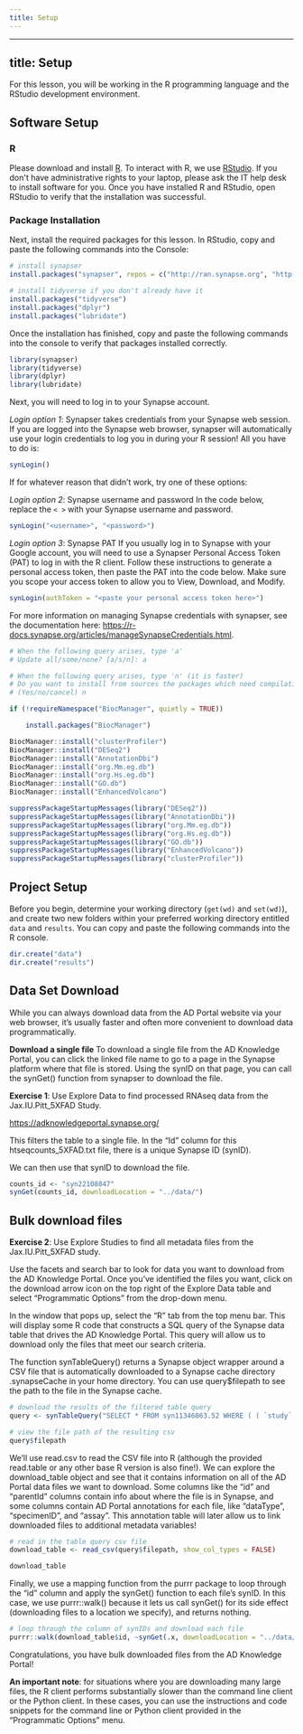 ```yaml
---
title: Setup
---
```


---
title: Setup
---
For this lesson, you will be working in the R programming language and the 
RStudio development environment.

## Software Setup

### R

Please download and install [R](https://cran.r-project.org/). To interact with 
R, we use [RStudio](https://posit.co/download/rstudio-desktop/). If you don't 
have administrative rights to your laptop, please ask the IT help desk to 
install software for you. Once you have installed R and RStudio, open RStudio to 
verify that the installation was successful.

### Package Installation

Next, install the required packages for this lesson. In RStudio, copy and paste 
the following commands into the Console:

```r
# install synapser
install.packages("synapser", repos = c("http://ran.synapse.org", "http://cran.fhcrc.org"))

# install tidyverse if you don't already have it
install.packages("tidyverse")
install.packages("dplyr")
install.packages("lubridate")
```

Once the installation has finished, copy and paste the following commands into 
the console to verify that packages installed correctly.

```r
library(synapser)
library(tidyverse)
library(dplyr)
library(lubridate)
```

Next, you will need to log in to your Synapse account.

*Login option 1*: Synapser takes credentials from your Synapse web session. If 
you are logged into the Synapse web browser, synapser will automatically use 
your login credentials to log you in during your R session! All you have to do 
is:

```r
synLogin()
```

If for whatever reason that didn’t work, try one of these options:

*Login option 2*: Synapse username and password In the code below, replace the 
`< >` with your Synapse username and password.

```r
synLogin("<username>", "<password>")
```

*Login option 3*: Synapse PAT If you usually log in to Synapse with your Google account, 
you will need to use a Synapser Personal Access Token (PAT) to log in with the R client. 
Follow these instructions to generate a personal access token, then paste the PAT into the 
code below. Make sure you scope your access token to allow you to View, Download, and
Modify.

```r
synLogin(authToken = "<paste your personal access token here>")
```

For more information on managing Synapse credentials with synapser, see
the documentation here: https://r-docs.synapse.org/articles/manageSynapseCredentials.html.

```r
# When the following query arises, type 'a'
# Update all/some/none? [a/s/n]: a

# When the following query arises, type 'n' (it is faster)
# Do you want to install from sources the packages which need compilation? 
# (Yes/no/cancel) n

if (!requireNamespace("BiocManager", quietly = TRUE))

    install.packages("BiocManager")

BiocManager::install("clusterProfiler")
BiocManager::install("DESeq2")
BiocManager::install("AnnotationDbi")
BiocManager::install("org.Mm.eg.db")
BiocManager::install("org.Hs.eg.db")
BiocManager::install("GO.db")
BiocManager::install("EnhancedVolcano")
```
```r
suppressPackageStartupMessages(library("DESeq2"))
suppressPackageStartupMessages(library("AnnotationDbi"))
suppressPackageStartupMessages(library("org.Mm.eg.db"))
suppressPackageStartupMessages(library("org.Hs.eg.db"))
suppressPackageStartupMessages(library("GO.db"))
suppressPackageStartupMessages(library("EnhancedVolcano"))
suppressPackageStartupMessages(library("clusterProfiler"))
```

## Project Setup

Before you begin, determine your working directory (`get(wd)` and `set(wd)`), and 
create two new folders within your preferred working directory entitled `data`
and `results`. You can copy and paste the following commands into the R console.

```r
dir.create("data")
dir.create("results")
```

## Data Set Download

While you can always download data from the AD Portal website via your web browser, it’s 
usually faster and often more convenient to download data programmatically.

**Download a single file** 
To download a single file from the AD Knowledge
Portal, you can click the linked file name to go to a page in the
Synapse platform where that file is stored. Using the synID on that
page, you can call the synGet() function from synapser to download the
file.

**Exercise 1**: Use Explore Data to find processed RNAseq data from the
Jax.IU.Pitt_5XFAD Study. 

https://adknowledgeportal.synapse.org/


This filters the table to a single file. In the
“Id” column for this htseqcounts_5XFAD.txt file, there is a unique
Synapse ID (synID).

We can then use that synID to download the file.

```r
counts_id <- "syn22108847"
synGet(counts_id, downloadLocation = "../data/")
```

## Bulk download files

**Exercise 2**: Use Explore Studies to find all metadata
files from the Jax.IU.Pitt_5XFAD study.

Use the facets and search bar to
look for data you want to download from the AD Knowledge Portal. Once
you’ve identified the files you want, click on the download arrow icon
on the top right of the Explore Data table and select “Programmatic
Options” from the drop-down menu.

In the window that pops up, select the “R” tab from the top menu bar.
This will display some R code that constructs a SQL query of the Synapse
data table that drives the AD Knowledge Portal. This query will allow us
to download only the files that meet our search criteria.

The function synTableQuery() returns a Synapse object wrapper around a
CSV file that is automatically downloaded to a Synapse cache directory
.synapseCache in your home directory. You can use query\$filepath to see
the path to the file in the Synapse cache.

```r
# download the results of the filtered table query
query <- synTableQuery("SELECT * FROM syn11346063.52 WHERE ( ( `study` HAS ( 'Jax.IU.Pitt_5XFAD' ) ) AND ( `resourceType` = 'metadata' ) )")

# view the file path of the resulting csv
query$filepath
```

We’ll use read.csv to read the CSV file into R (although the provided
read.table or any other base R version is also fine!). We can explore
the download_table object and see that it contains information on all of
the AD Portal data files we want to download. Some columns like the “id”
and “parentId” columns contain info about where the file is in Synapse,
and some columns contain AD Portal annotations for each file, like
“dataType”, “specimenID”, and “assay”. This annotation table will later
allow us to link downloaded files to additional metadata variables!

```r
# read in the table query csv file
download_table <- read_csv(query$filepath, show_col_types = FALSE)

download_table
```

Finally, we use a mapping function from the purrr package to loop
through the “id” column and apply the synGet() function to each file’s
synID. In this case, we use purrr::walk() because it lets us call
synGet() for its side effect (downloading files to a location we
specify), and returns nothing.

```r
# loop through the column of synIDs and download each file
purrr::walk(download_table$id, ~synGet(.x, downloadLocation = "../data/"))
```

Congratulations, you have bulk downloaded files from the AD Knowledge
Portal!

**An important note**: for situations where you are downloading many large
files, the R client performs substantially slower than the command line
client or the Python client. In these cases, you can use the
instructions and code snippets for the command line or Python client
provided in the “Programmatic Options” menu.